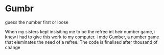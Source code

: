 # Gumbr
guess the number first or loose

When my sisters kept insisiting me to be the refree int heir number game, i knew i had to give this work to my computer. 
i mde Gumber, a number game that eleminates the need of a refree. The code is finalised after thousand of change
